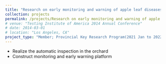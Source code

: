 ```yaml
---
title: "Research on early monitoring and warning of apple leaf diseases and development of inspection equipment based on artificial intelligence"
collection: projects
permalink: /projects/Research on early monitoring and warning of apple leaf diseases and development of inspection equipment based on artificial intelligence
# venue: "Testing Institute of America 2014 Annual Conference"
# date: 2014-03-01
# location: "Los Angeles, CA"
project_type: "Member; Provincial Key Research Program(2021 Jan to 2022 Dec)"
---
```


* Realize the automatic inspection in the orchard
* Construct monitoring and early warning platform
